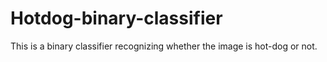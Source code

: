 # Hotdog-binary-classifier
This is a binary classifier recognizing whether the image is hot-dog or not.
